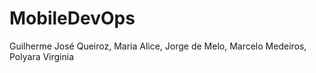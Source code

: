 # MobileDevOps
Guilherme José Queiroz, Maria Alice, Jorge de Melo, Marcelo Medeiros, Polyara Virginia
